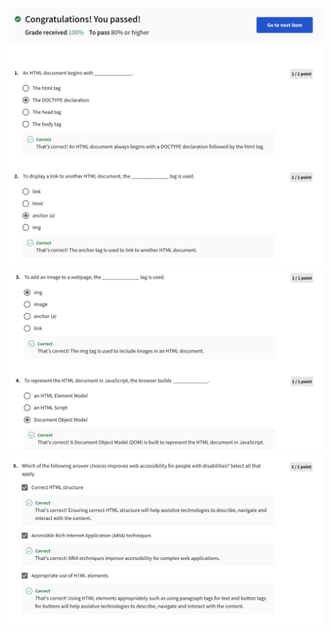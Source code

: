 ![Alt text](Screenshot%202566-04-12%20at%2003.15.22.png) ![Alt text](Screenshot%202566-04-12%20at%2003.15.33.png) ![Alt text](Screenshot%202566-04-12%20at%2003.15.43.png)